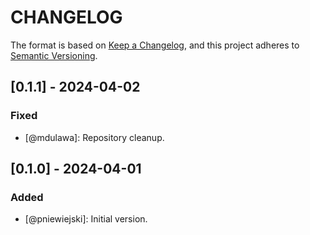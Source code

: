 # CHANGELOG

The format is based on [Keep a Changelog](https://keepachangelog.com/), and this project adheres to [Semantic Versioning](https://semver.org/).

## [0.1.1] - 2024-04-02
### Fixed
- [@mdulawa]: Repository cleanup.

## [0.1.0] - 2024-04-01
### Added
- [@pniewiejski]: Initial version.
